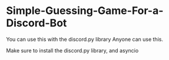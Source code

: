 # Simple-Guessing-Game-For-a-Discord-Bot
You can use this with the discord.py library
Anyone can use this.

Make sure to install the discord.py library, and asyncio
